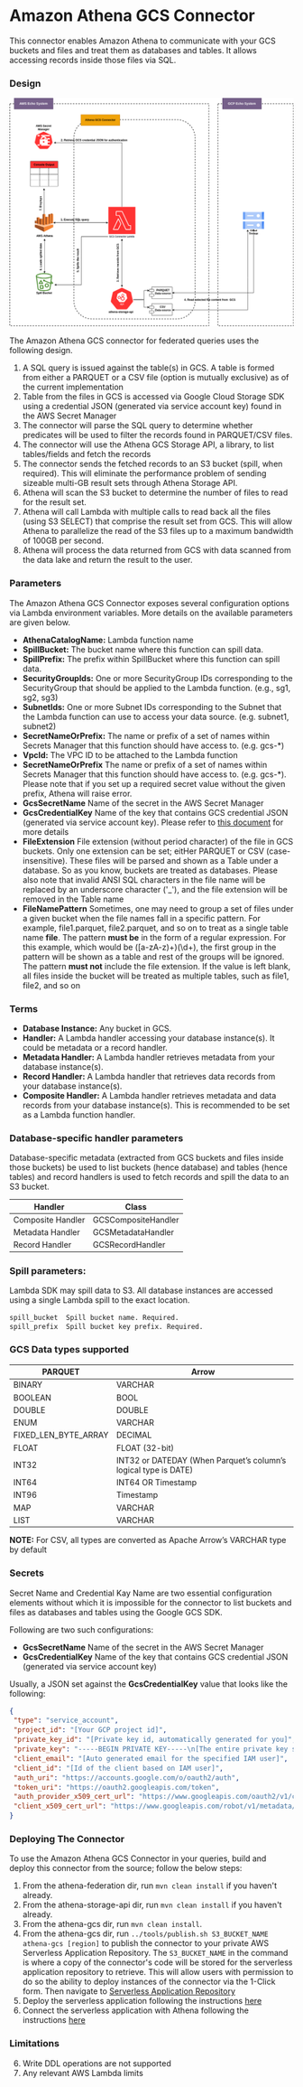 # Amazon Athena GCS Connector

This connector enables Amazon Athena to communicate with your GCS buckets and files and treat them as databases and tables. It allows accessing records inside those files via SQL.

### Design

![GCS Connector](gcs-connector.png "Architecture")

The Amazon Athena GCS connector for federated queries uses the following design.
1. A SQL query is issued against the table(s) in GCS. A table is formed from either a PARQUET or a CSV file (option is mutually exclusive) as of the current implementation
2. Table from the files in GCS is accessed via Google Cloud Storage SDK using a credential JSON (generated via service account key) found in the AWS Secret Manager
3. The connector will parse the SQL query to determine whether predicates will be used to filter the records found in PARQUET/CSV files.
5. The connector will use the Athena GCS Storage API, a library, to list tables/fields and fetch the records
6. The connector sends the fetched records to an S3 bucket (spill, when required). This will eliminate the performance problem of sending sizeable multi-GB result sets through Athena Storage API.
7. Athena will scan the S3 bucket to determine the number of files to read for the result set.
8. Athena will call Lambda with multiple calls to read back all the files (using S3 SELECT) that comprise the result set from GCS. This will allow Athena to parallelize the read of the S3 files up to a maximum bandwidth of 100GB per second.
9. Athena will process the data returned from GCS with data scanned from the data lake and return the result to the user.


### Parameters

The Amazon Athena GCS Connector exposes several configuration options via Lambda environment variables. More details on the available parameters are given below.

* **AthenaCatalogName:** Lambda function name
* **SpillBucket:** The bucket name where this function can spill data.
* **SpillPrefix:** The prefix within SpillBucket where this function can spill data.
* **SecurityGroupIds:** One or more SecurityGroup IDs corresponding to the SecurityGroup that should be applied to the Lambda function. (e.g., sg1, sg2, sg3)
* **SubnetIds:** One or more Subnet IDs corresponding to the Subnet that the Lambda function can use to access your data source. (e.g. subnet1, subnet2)
* **SecretNameOrPrefix:** The name or prefix of a set of names within Secrets Manager that this function should have access to. (e.g. gcs-*)
* **VpcId:** The VPC ID to be attached to the Lambda function
* **SecretNameOrPrefix** The name or prefix of a set of names within Secrets Manager that this function should have access to. (e.g. gcs-*). Please note that if you set up a required secret value without the given prefix, Athena will raise error.
* **GcsSecretName** Name of the secret in the AWS Secret Manager
* **GcsCredentialKey** Name of the key that contains GCS credential JSON (generated via service account key). Please refer to [this document](https://cloud.google.com/iam/docs/creating-managing-service-account-keys) for more details
* **FileExtension** File extension (without period character) of the file in GCS buckets. Only one extension can be set; eitHer PARQUET or CSV (case-insensitive). These files will be parsed and shown as a Table under a database. So as you know, buckets are treated as databases. Please also note that invalid ANSI SQL characters in the file name will be replaced by an underscore character ('_'), and the file extension will be removed in the Table name
* **FileNamePattern** Sometimes, one may need to group a set of files under a given bucket when the file names fall in a specific pattern. For example, file1.parquet, file2.parquet, and so on to treat as a single table name **file**. The pattern **must be** in the form of a regular expression. For this example, which would be ([a-zA-z)+)(\d+), the first group in the pattern will be shown as a table and rest of the groups will be ignored. The pattern **must not** include the file extension. If the value is left blank, all files inside the bucket will be treated as multiple tables, such as file1, file2, and so on

### Terms

* **Database Instance:** Any bucket in GCS.
* **Handler:** A Lambda handler accessing your database instance(s). It could be metadata or a record handler.
* **Metadata Handler:** A Lambda handler retrieves metadata from your database instance(s).
* **Record Handler:** A Lambda handler that retrieves data records from your database instance(s).
* **Composite Handler:** A Lambda handler retrieves metadata and data records from your database instance(s). This is recommended to be set as a Lambda function handler.

### Database-specific handler parameters

Database-specific metadata (extracted from GCS buckets and files inside those buckets) be used to list buckets (hence database) and tables (hence tables) and record handlers is used to fetch records and spill the data to an S3 bucket.

|Handler|Class|
|---|---|
|Composite Handler|GCSCompositeHandler|
|Metadata Handler|GCSMetadataHandler|
|Record Handler|GCSRecordHandler|

### Spill parameters:

Lambda SDK may spill data to S3. All database instances are accessed using a single Lambda spill to the exact location.

```
spill_bucket  Spill bucket name. Required.
spill_prefix  Spill bucket key prefix. Required.
```

### GCS Data types supported

| PARQUET       | Arrow     |
|-----------|-----------|
| BINARY | VARCHAR|
| BOOLEAN |BOOL|
| DOUBLE| DOUBLE|
| ENUM| VARCHAR|
| FIXED_LEN_BYTE_ARRAY| DECIMAL|
| FLOAT | FLOAT (32-bit)|
| INT32|INT32  or DATEDAY (When Parquet’s column’s logical type is DATE)|
| INT64 | INT64 OR Timestamp|
| INT96 | Timestamp|
| MAP | VARCHAR|
| LIST | VARCHAR|

**NOTE:** For CSV, all types are converted as Apache Arrow’s VARCHAR type by default

### Secrets

Secret Name and Credential Kay Name are two essential configuration elements without which it is impossible for the connector to list buckets and files as databases and tables using the Google GCS SDK.

Following are two such configurations:

* **GcsSecretName** Name of the secret in the AWS Secret Manager
* **GcsCredentialKey** Name of the key that contains GCS credential JSON (generated via service account key)

Usually, a JSON set against the **GcsCredentialKey** value that looks like the following:

```json
{
 "type": "service_account",
 "project_id": "[Your GCP project id]",
 "private_key_id": "[Private key id, automatically generated for you]",
 "private_key": "-----BEGIN PRIVATE KEY-----\n[The entire private key string automatically inserted during generation]\n-----END PRIVATE KEY-----\n",
 "client_email": "[Auto generated email for the specified IAM user]",
 "client_id": "[Id of the client based on IAM user]",
 "auth_uri": "https://accounts.google.com/o/oauth2/auth",
 "token_uri": "https://oauth2.googleapis.com/token",
 "auth_provider_x509_cert_url": "https://www.googleapis.com/oauth2/v1/certs",
 "client_x509_cert_url": "https://www.googleapis.com/robot/v1/metadata/x509/[auto-inserted id for the IAM user]"
}
```

### Deploying The Connector

To use the Amazon Athena GCS Connector in your queries, build and deploy this connector from the source; follow the below steps:

1. From the athena-federation dir, run `mvn clean install` if you haven't already.
2. From the athena-storage-api dir, run `mvn clean install` if you haven't already.
3. From the athena-gcs dir, run `mvn clean install`.
4. From the athena-gcs dir, run `../tools/publish.sh S3_BUCKET_NAME athena-gcs [region]` to publish the connector to your private AWS Serverless Application Repository. The `S3_BUCKET_NAME` in the command is where a copy of the connector's code will be stored for the serverless application repository to retrieve. This will allow users with permission to do so the ability to deploy instances of the connector via the 1-Click form. Then navigate to [Serverless Application Repository](https://aws.amazon.com/serverless/serverlessrepo)
5. Deploy the serverless application following the instructions [here](https://docs.aws.amazon.com/serverlessrepo/latest/devguide/serverlessrepo-how-to-consume.html)
6. Connect the serverless application with Athena following the instructions [here](https://docs.aws.amazon.com/athena/latest/ug/connect-to-a-data-source-Lambda.html)

### Limitations
6. Write DDL operations are not supported
7. Any relevant AWS Lambda limits

